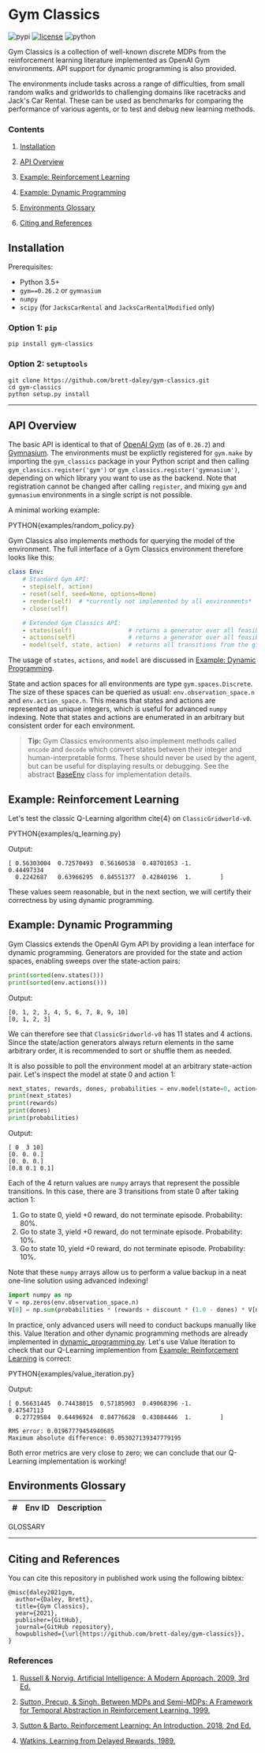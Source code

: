 # Gym Classics
![pypi](https://img.shields.io/badge/pypi-1.0.0-blue)
[![license](https://img.shields.io/badge/license-GPL%20v3.0-blue)](./LICENSE)
![python](https://img.shields.io/badge/python-3.5%2B-green)

Gym Classics is a collection of well-known discrete MDPs from the reinforcement learning
literature implemented as OpenAI Gym environments.
API support for dynamic programming is also provided.

The environments include tasks across a range of difficulties, from small random walks
and gridworlds to challenging domains like racetracks and Jack's Car Rental.
These can be used as benchmarks for comparing the performance of various agents, or to
test and debug new learning methods.

### Contents

1. [Installation](#installation)

1. [API Overview](#api-overview)

1. [Example: Reinforcement Learning](#example-reinforcement-learning)

1. [Example: Dynamic Programming](#example-dynamic-programming)

1. [Environments Glossary](#environments-glossary)

1. [Citing and References](#citing-and-references)

## Installation

Prerequisites:
- Python 3.5+
- `gym==0.26.2` or `gymnasium`
- `numpy`
- `scipy` (for `JacksCarRental` and `JacksCarRentalModified` only)

### Option 1: `pip`

```
pip install gym-classics
```

### Option 2: `setuptools`

```
git clone https://github.com/brett-daley/gym-classics.git
cd gym-classics
python setup.py install
```

---

## API Overview

The basic API is identical to that of [OpenAI Gym](https://www.gymlibrary.dev/) (as of `0.26.2`) and [Gymnasium](https://gymnasium.farama.org/).
The environments must be explictly registered for `gym.make` by
importing the `gym_classics` package in your Python script and then calling `gym_classics.register('gym')` or `gym_classics.register('gymnasium')`, depending on which library you want to use as the backend.
Note that registration cannot be changed after calling `register`, and mixing `gym` and `gymnasium` environments in a single script is not possible.

A minimal working example:

PYTHON{examples/random_policy.py}

Gym Classics also implements methods for querying the model of the environment.
The full interface of a Gym Classics environment therefore looks like this:

```yaml
class Env:
    # Standard Gym API:
    - step(self, action)
    - reset(self, seed=None, options=None)
    - render(self)  # *currently not implemented by all environments*
    - close(self)

    # Extended Gym Classics API:
    - states(self)                # returns a generator over all feasible states
    - actions(self)               # returns a generator over all feasible actions
    - model(self, state, action)  # returns all transitions from the given state-action pair
```

The usage of `states`, `actions`, and `model` are discussed in
[Example: Dynamic Programming](#example-dynamic-programming).

State and action spaces for all environments are type `gym.spaces.Discrete`.
The size of these spaces can be queried as usual:
`env.observation_space.n` and `env.action_space.n`.
This means that states and actions are represented as unique integers, which is useful
for advanced `numpy` indexing.
Note that states and actions are enumerated in an arbitrary but consistent order for each environment.

> **Tip:** Gym Classics environments also implement methods called `encode` and `decode` which convert states between their integer and human-interpretable forms.
> These should never be used by the agent, but can be useful for displaying results or debugging.
> See the abstract [BaseEnv](gym_classics/envs/abstract/base_env.py) class for implementation details.

## Example: Reinforcement Learning

Let's test the classic Q-Learning algorithm cite{4} on `ClassicGridworld-v0`.

PYTHON{examples/q_learning.py}

Output:

```
[ 0.56303004  0.72570493  0.56160538  0.48701053 -1.          0.44497334
  0.2242687   0.63966295  0.84551377  0.42840196  1.        ]
```

These values seem reasonable, but in the next section, we will certify their correctness
by using dynamic programming.

## Example: Dynamic Programming

Gym Classics extends the OpenAI Gym API by providing a lean interface for dynamic
programming.
Generators are provided for the state and action spaces, enabling sweeps over the
state-action pairs:

```python
print(sorted(env.states()))
print(sorted(env.actions()))
```

Output:

```
[0, 1, 2, 3, 4, 5, 6, 7, 8, 9, 10]
[0, 1, 2, 3]
```

We can therefore see that `ClassicGridworld-v0` has 11 states and 4 actions.
Since the state/action generators always return elements in the same arbitrary order,
it is recommended to sort or shuffle them as needed.

It is also possible to poll the environment model at an arbitrary state-action pair.
Let's inspect the model at state 0 and action 1:

```python
next_states, rewards, dones, probabilities = env.model(state=0, action=1)
print(next_states)
print(rewards)
print(dones)
print(probabilities)
```

Output:

```
[ 0  3 10]
[0. 0. 0.]
[0. 0. 0.]
[0.8 0.1 0.1]
```

Each of the 4 return values are `numpy` arrays that represent the possible transitions.
In this case, there are 3 transitions from state 0 after taking action 1:

1. Go to state 0, yield +0 reward, do not terminate episode. Probability: 80%.
1. Go to state 3, yield +0 reward, do not terminate episode. Probability: 10%.
1. Go to state 10, yield +0 reward, do not terminate episode. Probability: 10%.

Note that these `numpy` arrays allow us to perform a value backup in a neat one-line
solution using advanced indexing!

```python
import numpy as np
V = np.zeros(env.observation_space.n)
V[0] = np.sum(probabilities * (rewards + discount * (1.0 - dones) * V[next_states]))
```

In practice, only advanced users will need to conduct backups manually like this.
Value Iteration and other dynamic programming methods are already implemented in
[dynamic_programming.py](gym_classics/dynamic_programming.py).
Let's use Value Iteration to check that our Q-Learning implemention from
[Example: Reinforcement Learning](#example-reinforcement-learning) is correct:

PYTHON{examples/value_iteration.py}

Output:

```
[ 0.56631445  0.74438015  0.57185903  0.49068396 -1.          0.47547113
  0.27729584  0.64496924  0.84776628  0.43084446  1.        ]

RMS error: 0.01967779454940685
Maximum absolute difference: 0.053027139347779195
```

Both error metrics are very close to zero;
we can conclude that our Q-Learning implementation
is working!

## Environments Glossary

| # | Env ID | Description |
| :-: | :-: | --- |
GLOSSARY

---

## Citing and References

You can cite this repository in published work using the following bibtex:

```
@misc{daley2021gym,
  author={Daley, Brett},
  title={Gym Classics},
  year={2021},
  publisher={GitHub},
  journal={GitHub repository},
  howpublished={\url{https://github.com/brett-daley/gym-classics}},
}
```

### References

1. [Russell & Norvig. Artificial Intelligence: A Modern Approach. 2009, 3rd Ed.](https://cs.calvin.edu/courses/cs/344/kvlinden/resources/AIMA-3rd-edition.pdf)

1. [Sutton, Precup, & Singh. Between MDPs and Semi-MDPs: A Framework for Temporal Abstraction in Reinforcement Learning. 1999.](https://people.cs.umass.edu/~barto/courses/cs687/Sutton-Precup-Singh-AIJ99.pdf)

1. [Sutton & Barto. Reinforcement Learning: An Introduction. 2018, 2nd Ed.](http://incompleteideas.net/book/RLbook2020.pdf)

1. [Watkins. Learning from Delayed Rewards. 1989.](http://www.cs.rhul.ac.uk/~chrisw/new_thesis.pdf)
